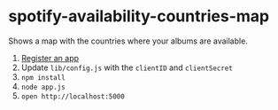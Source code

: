 spotify-availability-countries-map
==================================

Shows a map with the countries where your albums are available.

1. [Register an app](https://developer.spotify.com/my-applications)
2. Update ```lib/config.js``` with the ```clientID``` and ```clientSecret```
3. ```npm install```
4. ```node app.js```
5. ```open http://localhost:5000```
